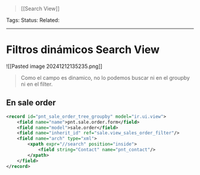 > [[Search View]]

Tags: 
Status: 
Related: 

___
# Filtros dinámicos Search View

![[Pasted image 20241212135235.png]]

> Como el campo es dinamico, no lo podemos buscar ni en el groupby ni en el filter. 
## En sale order

```xml
<record id="pnt_sale_order_tree_groupby" model="ir.ui.view">  
    <field name="name">pnt.sale.order.form</field>  
    <field name="model">sale.order</field>  
    <field name="inherit_id" ref="sale.view_sales_order_filter"/>  
    <field name="arch" type="xml">  
        <xpath expr="//search" position="inside">  
            <field string="Contact" name="pnt_contact"/>
        </xpath>  
    </field>  
</record>
```
